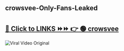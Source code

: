 
 ## crowsvee-Only-Fans-Leaked

# <h2><a href="https://clipsfans.com/crowsvee&ref=git">🔗 Click to LINKS ⏩⏩ 👉 🟢 crowsvee </a></h2>

<a href="https://clipsfans.com/crowsvee&ref=git" rel="nofollow" data-target="animated-image.originalLink"><img src="https://i.ibb.co.com/xMMVF88/686577567.gif" alt="Viral Video Original" style="max-width: 100%; display: inline-block;" data-target="animated-image.originalImage"></a>
